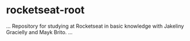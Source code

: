 # rocketseat-root
...
Repository for studying at Rocketseat in basic knowledge with Jakeliny Gracielly and Mayk Brito.
...
